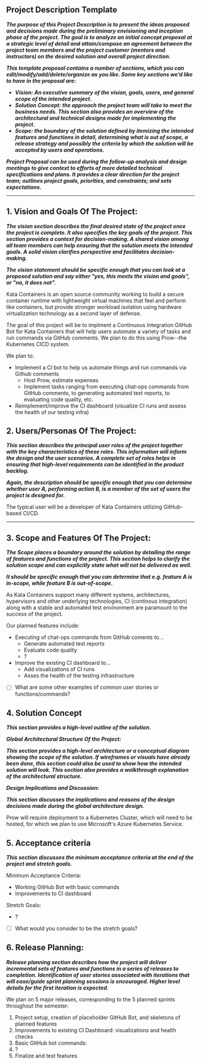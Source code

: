 ## Project Description Template

***The purpose of this Project Description is to present the ideas proposed and decisions made during the preliminary envisioning and inception phase of the project. The goal is to analyze an initial concept proposal at a strategic level of detail and attain/compose an agreement between the project team members and the project customer (mentors and instructors) on the desired solution and overall project direction.***

***This template proposal contains a number of sections, which you can edit/modify/add/delete/organize as you like.  Some key sections we’d like to have in the proposal are:***

- ***Vision: An executive summary of the vision, goals, users, and general scope of the intended project.***
- ***Solution Concept: the approach the project team will take to meet the business needs. This section also provides an overview of the architectural and technical designs made for implementing the project.***
- ***Scope: the boundary of the solution defined by itemizing the intended features and functions in detail, determining what is out of scope, a release strategy and possibly the criteria by which the solution will be accepted by users and operations.***

***Project Proposal can be used during the follow-up analysis and design meetings to give context to efforts of more detailed technical specifications and plans. It provides a clear direction for the project team; outlines project goals, priorities, and constraints; and sets expectations.***

---

## 1.   Vision and Goals Of The Project:

***The vision section describes the final desired state of the project once the project is complete. It also specifies the key goals of the project. This section provides a context for decision-making. A shared vision among all team members can help ensuring that the solution meets the intended goals. A solid vision clarifies perspective and facilitates decision-making.***

***The vision statement should be specific enough that you can look at a proposed solution and say either "yes, this meets the vision and goals", or "no, it does not".***

Kata Containers is an open source community working to build a secure container runtime with lightweight virtual machines that feel and perform like containers, but provide stronger workload isolation using hardware virtualization technology as a second layer of defense.

The goal of this project will be to implment a Continuous Integration GitHub Bot for Kata Containers that will help users automate a variety of tasks and run commands via GitHub comments.  We plan to do this using Prow--the Kubernetes CICD system.

We plan to:

- Implement a CI bot to help us automate things and run commands via Github comments
  - Host Prow, estimate expenses
  - Implement tasks ranging from executing chat-ops commands from GitHub comments, to generating automated test reports, to evaluating code quality, etc.
- Reimplement/improve the CI dashboard (visualize CI runs and assess the health of our testing infra)

## 2. Users/Personas Of The Project:

***This section describes the principal user roles of the project together with the key characteristics of these roles. This information will inform the design and the user scenarios. A complete set of roles helps in ensuring that high-level requirements can be identified in the product backlog.***

***Again, the description should be specific enough that you can determine whether user A, performing action B, is a member of the set of users the project is designed for.***

The typical user will be a developer of Kata Containers utilizing GitHub-based CI/CD.

---

## 3.   Scope and Features Of The Project:

***The Scope places a boundary around the solution by detailing the range of features and functions of the project. This section helps to clarify the solution scope and can explicitly state what will not be delivered as well.***

***It should be specific enough that you can determine that e.g. feature A is in-scope, while feature B is out-of-scope.***

As Kata Containers support many different systems, architectures, hypervisors and other underlying technologies, CI (continous integration) along with a stable and automated test environment are paramount to the success of the project.

Our planned features include:

* Executing of chat-ops commands from GitHub coments to...
  * Generate automated test reports
  * Evaluate code quality
  * ?
* Improve the existing CI dashboard to...
  * Add visualizations of CI runs
  * Asses the health of the testing infrastructure

* [ ] What are some other examples of common user stories or functions/commands?

## 4. Solution Concept

***This section provides a high-level outline of the solution.***

***Global Architectural Structure Of the Project:***

***This section provides a high-level architecture or a conceptual diagram showing the scope of the solution. If wireframes or visuals have already been done, this section could also be used to show how the intended solution will look. This section also provides a walkthrough explanation of the architectural structure.***

***Design Implications and Discussion:***

***This section discusses the implications and reasons of the design decisions made during the global architecture design.***

Prow will require deployment to a Kubernetes Cluster, which will need to be hosted, for which we plan to use Microsoft's Azure Kubernetes Service.

## 5. Acceptance criteria

***This section discusses the minimum acceptance criteria at the end of the project and stretch goals.***

Minimum Acceptance Criteria:

* Working GitHub Bot with basic commands
* Improvements to CI dashboard

Stretch Goals:

* ?

* [ ] What would you consider to be the stretch goals?

## 6.  Release Planning:

***Release planning section describes how the project will deliver incremental sets of features and functions in a series of releases to completion. Identification of user stories associated with iterations that will ease/guide sprint planning sessions is encouraged. Higher level details for the first iteration is expected.***

We plan on 5 major releases, corresponding to the 5 planned sprints throughout the semester:

1. Project setup, creation of placeholder GitHub Bot, and skeletons of planned features
2. Improvements to existing CI Dashboard: visualizations and health checks
3. Basic GitHub bot commands:
4. ?
5. Finalize and test features
